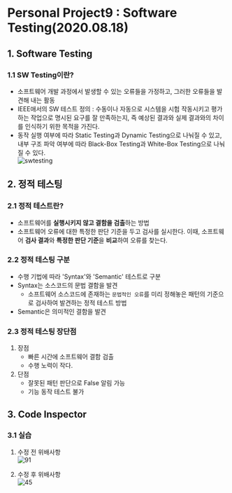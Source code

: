 # Personal Project9 : Software Testing(2020.08.18)

## 1. Software Testing

### 1.1 SW Testing이란?
* 소프트웨어 개발 과정에서 발생할 수 있는 오류들을 가정하고, 그러한 오류들을 발견해 내는 활동
* IEEE애서의 SW 테스트 정의 : 수동이나 자동으로 시스템을 시험 작동시키고 평가하는 작업으로 명시된 요구를 잘 만족하는지, 즉 예상된 결과와 실제 결과와의 차이를 인식하기 위한 목적을 가진다.
* 동작 실행 여부에 따라 Static Testing과 Dynamic Testing으로 나눠질 수 있고, 내부 구조 파악 여부에 따라 Black-Box Testing과 White-Box Testing으로 나눠질 수 있다.  
![swtesting](/uploads/9a42380d827891db7125cdfad88a59c5/swtesting.PNG)

## 2. 정적 테스팅

### 2.1 정적 테스트란?
* 소프트웨어를 **실행시키지 않고 결함을 검출**하는 방법
* 소프트웨어 오류에 대한 특정한 판단 기준을 두고 검사를 실시한다. 이때, 소프트웨어 **검사 결과**와 **특정한 판단 기준**을 **비교**하여 오류를 찾는다.

### 2.2 정적 테스팅 구분
* 수행 기법에 따라 'Syntax'와 'Semantic' 테스트로 구분
* Syntax는 소스코드의 문법 결함을 발견
  * 소프트웨어 소스코드에 존재하는 `문법적인 오류`를 미리 정해놓은 패턴의 기준으로 검사하여 발견하는 정적 테스트 방법
* Semantic은 의미적인 결함을 발견

### 2.3 정적 테스팅 장단점
1. 장점
    * 빠른 시간에 소프트웨어 결함 검출
    * 수행 노력이 작다.
2. 단점
    * 잘못된 패턴 판단으로 False 알림 가능
    * 기능 동작 테스트 불가

## 3. Code Inspector

### 3.1 실습
1. 수정 전 위배사항  
![91](/uploads/f69adacfe0260f1f68d326c53a9ff51d/91.PNG)

2. 수정 후 위배사항  
![45](/uploads/1db559f2f19e96624f096de05ad9db86/45.PNG)